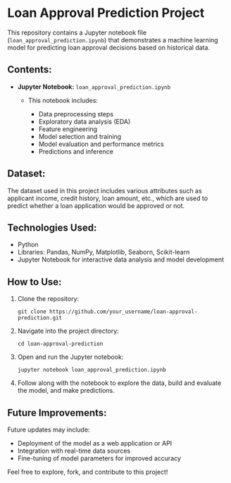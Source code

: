 <h1>Loan Approval Prediction Project</h1>

<p>This repository contains a Jupyter notebook file (<code>loan_approval_prediction.ipynb</code>) that demonstrates a machine learning model for predicting loan approval decisions based on historical data.</p>

<h2>Contents:</h2>

<ul>
  <li><strong>Jupyter Notebook:</strong> <code>loan_approval_prediction.ipynb</code></li>
  <ul>
    <li>This notebook includes:</li>
    <ul>
      <li>Data preprocessing steps</li>
      <li>Exploratory data analysis (EDA)</li>
      <li>Feature engineering</li>
      <li>Model selection and training</li>
      <li>Model evaluation and performance metrics</li>
      <li>Predictions and inference</li>
    </ul>
  </ul>
</ul>

<h2>Dataset:</h2>

<p>The dataset used in this project includes various attributes such as applicant income, credit history, loan amount, etc., which are used to predict whether a loan application would be approved or not.</p>

<h2>Technologies Used:</h2>

<ul>
  <li>Python</li>
  <li>Libraries: Pandas, NumPy, Matplotlib, Seaborn, Scikit-learn</li>
  <li>Jupyter Notebook for interactive data analysis and model development</li>
</ul>

<h2>How to Use:</h2>

<ol>
  <li>Clone the repository:</li>
  <pre><code>git clone https://github.com/your_username/loan-approval-prediction.git</code></pre>
  
  <li>Navigate into the project directory:</li>
  <pre><code>cd loan-approval-prediction</code></pre>
  
  <li>Open and run the Jupyter notebook:</li>
  <pre><code>jupyter notebook loan_approval_prediction.ipynb</code></pre>
  
  <li>Follow along with the notebook to explore the data, build and evaluate the model, and make predictions.</li>
</ol>

<h2>Future Improvements:</h2>

<p>Future updates may include:</p>
<ul>
  <li>Deployment of the model as a web application or API</li>
  <li>Integration with real-time data sources</li>
  <li>Fine-tuning of model parameters for improved accuracy</li>
</ul>

<p>Feel free to explore, fork, and contribute to this project!</p>
